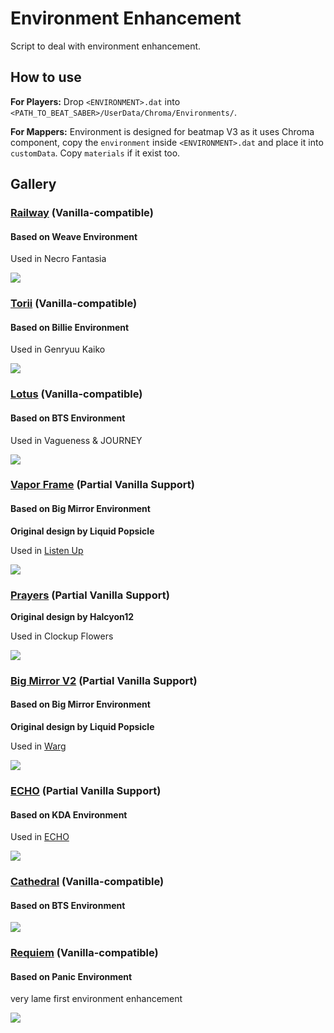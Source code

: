 # Environment Enhancement

Script to deal with environment enhancement.

## How to use

**For Players:** Drop `<ENVIRONMENT>.dat` into `<PATH_TO_BEAT_SABER>/UserData/Chroma/Environments/`.

**For Mappers:** Environment is designed for beatmap V3 as it uses Chroma component, copy the
`environment` inside `<ENVIRONMENT>.dat` and place it into `customData`. Copy `materials` if it
exist too.

## Gallery

### [Railway](./railway/) (Vanilla-compatible)

#### Based on Weave Environment

Used in Necro Fantasia

<img src="./railway/environment.jpg">

### [Torii](./torii/) (Vanilla-compatible)

#### Based on Billie Environment

Used in Genryuu Kaiko

<img src="./torii/environment.jpg">

### [Lotus](./lotus/) (Vanilla-compatible)

#### Based on BTS Environment

Used in Vagueness & JOURNEY

<img src="./lotus/environment.png">

### [Vapor Frame](./vapor-frame/) (Partial Vanilla Support)

#### Based on Big Mirror Environment

**Original design by Liquid Popsicle**

Used in [Listen Up](https://youtu.be/L9ZixwKNlcU)

<img src="./vapor-frame/environment.png">

### [Prayers](./prayers/) (Partial Vanilla Support)

**Original design by Halcyon12**

Used in Clockup Flowers

<img src="./prayers/environment.png">

### [Big Mirror V2](./bmv2/) (Partial Vanilla Support)

#### Based on Big Mirror Environment

**Original design by Liquid Popsicle**

Used in [Warg](https://youtu.be/23Zpmpfy9C0)

<img src="./bmv2/environment.png">

### [ECHO](./echo/) (Partial Vanilla Support)

#### Based on KDA Environment

Used in [ECHO](https://youtu.be/99Z7XqKOnOw)

<img src="./echo/environment.png">

### [Cathedral](./cathedral/) (Vanilla-compatible)

#### Based on BTS Environment

<img src="./cathedral/environment.png">

### [Requiem](./requiem/) (Vanilla-compatible)

#### Based on Panic Environment

very lame first environment enhancement

<img src="./requiem/environment.png">
